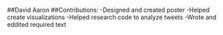 ##David Aaron
##Contributions:
  -Designed and created poster
  -Helped create visualizations
  -Helped research code to analyze tweets
  -Wrote and eddited required text
